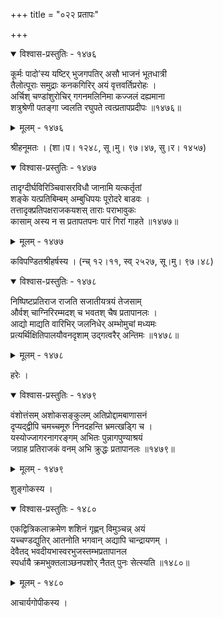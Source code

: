 +++
title = "०२२ प्रतापः"

+++



<details open><summary>विश्वास-प्रस्तुतिः - १४७६</summary>

कूर्मः पादो’स्य यष्टिर् भुजगपतिर् असौ भाजनं भूतधात्री  
तैलोत्पूराः समुद्राः कनकगिरिर् अयं वृत्तवर्तिप्ररोहः ।  
अर्चिश् चण्डांशुरोचिर् गगनमलिनिमा कज्जलं दह्यमाना  
शत्रुश्रेणी पतङ्गा ज्वलति रघुपते त्वत्प्रतापप्रदीपः ॥१४७६॥
</details>

<details><summary>मूलम् - १४७६</summary>

कूर्मः पादो’स्य यष्टिर् भुजगपतिर् असौ भाजनं भूतधात्री  
तैलोत्पूराः समुद्राः कनकगिरिर् अयं वृत्तवर्तिप्ररोहः ।  
अर्चिश् चण्डांशुरोचिर् गगनमलिनिमा कज्जलं दह्यमाना  
शत्रुश्रेणी पतङ्गा ज्वलति रघुपते त्वत्प्रतापप्रदीपः ॥१४७६॥
</details>


श्रीहनूमतः । (शा।प। १२४८, सू।मु। ९७।४७, सु।र। १४५७)  



<details open><summary>विश्वास-प्रस्तुतिः - १४७७</summary>

तादृग्दीर्घविरिञ्चिवासरविधौ जानामि यत्कर्तृतां  
शङ्के यत्प्रतिबिम्बम् अम्बुधिपयः पूरोदरे बाडवः ।  
तत्तादृक्प्रतिपक्षराजकयशस् ताराः पराभावुकः  
कासाम् अस्य न स प्रतापतपनः पारं गिरां गाहते ॥१४७७॥
</details>

<details><summary>मूलम् - १४७७</summary>

तादृग्दीर्घविरिञ्चिवासरविधौ जानामि यत्कर्तृतां  
शङ्के यत्प्रतिबिम्बम् अम्बुधिपयः पूरोदरे बाडवः ।  
तत्तादृक्प्रतिपक्षराजकयशस् ताराः पराभावुकः  
कासाम् अस्य न स प्रतापतपनः पारं गिरां गाहते ॥१४७७॥
</details>


कविपण्डितश्रीहर्षस्य । (न्च् १२।११, स्व् २५२७, सू।मु। ९७।४८)  



<details open><summary>विश्वास-प्रस्तुतिः - १४७८</summary>

निष्पिष्टप्रतिराज राजति सजातीयत्रयं तेजसाम्  
और्वश् चाग्निरिरम्मदश् च भवतश् चैष प्रतापानलः ।  
आद्यो माद्यति वारिभिर् जलनिधेर् अम्भोमुचां मध्यमः  
प्रत्यर्थिक्षितिपालयौवनदृशाम् उद्गत्वरैर् अन्तिमः ॥१४७८॥
</details>

<details><summary>मूलम् - १४७८</summary>

निष्पिष्टप्रतिराज राजति सजातीयत्रयं तेजसाम्  
और्वश् चाग्निरिरम्मदश् च भवतश् चैष प्रतापानलः ।  
आद्यो माद्यति वारिभिर् जलनिधेर् अम्भोमुचां मध्यमः  
प्रत्यर्थिक्षितिपालयौवनदृशाम् उद्गत्वरैर् अन्तिमः ॥१४७८॥
</details>


हरेः ।  



<details open><summary>विश्वास-प्रस्तुतिः - १४७९</summary>

वंशोत्तंसम् अशोकसङ्कुलम् अतिप्रोद्दामबाणासनं  
दृप्यद्द्वीपि चमच्चमूरु निनदहन्ति भ्रमत्खड्गि च ।  
यस्योज्जागरनागरङ्गम् अभितः पुन्नागपुण्याश्रयं  
जग्राह प्रतिराजकं वनम् अभि क्रुद्धः प्रतापानलः ॥१४७९॥
</details>

<details><summary>मूलम् - १४७९</summary>

वंशोत्तंसम् अशोकसङ्कुलम् अतिप्रोद्दामबाणासनं  
दृप्यद्द्वीपि चमच्चमूरु निनदहन्ति भ्रमत्खड्गि च ।  
यस्योज्जागरनागरङ्गम् अभितः पुन्नागपुण्याश्रयं  
जग्राह प्रतिराजकं वनम् अभि क्रुद्धः प्रतापानलः ॥१४७९॥
</details>


शुङ्गोकस्य ।  



<details open><summary>विश्वास-प्रस्तुतिः - १४८०</summary>

एकद्वित्रिकलाक्रमेण शशिनं गृह्णन् विमुञ्चन्न् अयं  
यच्चण्डद्युतिर् आतनोति भगवान् अद्यापि चान्द्रायणम् ।  
देवैतद् भवदीयभास्वरभुजस्तम्भप्रतापानल  
स्पर्धायै क्रमभुक्तलाञ्छनपशोर् नैतत् पुनः सेत्स्यति ॥१४८०॥
</details>

<details><summary>मूलम् - १४८०</summary>

एकद्वित्रिकलाक्रमेण शशिनं गृह्णन् विमुञ्चन्न् अयं  
यच्चण्डद्युतिर् आतनोति भगवान् अद्यापि चान्द्रायणम् ।  
देवैतद् भवदीयभास्वरभुजस्तम्भप्रतापानल  
स्पर्धायै क्रमभुक्तलाञ्छनपशोर् नैतत् पुनः सेत्स्यति ॥१४८०॥
</details>


आचार्यगोपीकस्य ।  


